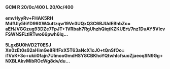 #### GCM R 20/0c/400 L 20/0c/400
**emvHyyRv+FHAK5RH**<br/>**MdfUly5hYD99XW4uttzqw19Ve3UQxQ3C6BJUdEBhbZc=**<br/>**aEHJVGGzug93DZe7FpJT+1VRbah7RgUhzhQiqtKZKUErt/7nz1DuAY5VIcvFSWNSFLtlRTwo66pwh6lq...**<br/><br/>
**5LgxBU0hVD2T0ESJ**<br/>**Xn0zEt0s92aHimGe8RIfFxX5T63aNcX1cJ0+tQnSfOo=**<br/>**i1VxK+3o+ukii0fajn7UImooGmdHSY8CBKhoYQtwhIcfsuoZjaeoqSN9Gg+NXBLAkvMibROcWg8dv/du...**